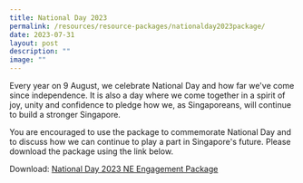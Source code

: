 ```yaml
---
title: National Day 2023
permalink: /resources/resource-packages/nationalday2023package/
date: 2023-07-31
layout: post
description: ""
image: ""
---
```

Every year on 9 August, we celebrate National Day and how far we've come since independence. It is also a day where we come together in a spirit of joy, unity and confidence to pledge how we, as Singaporeans, will continue to build a stronger Singapore.

You are encouraged to use the package to commemorate National Day and to discuss how we can continue to play a part in Singapore's future. Please download the package using the link below.

Download: [National Day 2023 NE Engagement Package](/files/folio%201%20-%20national%20day%20package%202023_final%20(for%20external).pdf)